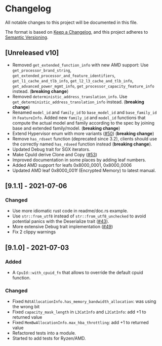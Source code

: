 # Changelog

All notable changes to this project will be documented in this file.

The format is based on [Keep a Changelog](https://keepachangelog.com/en/1.0.0/),
and this project adheres to [Semantic Versioning](https://semver.org/spec/v2.0.0.html).

## [Unreleased v10]

- Removed `get_extended_function_info` with new AMD support: Use
  `get_processor_brand_string`,
  `get_extended_processor_and_feature_identifiers`, `get_l1_cache_and_tlb_info`,
  `get_l2_l3_cache_and_tlb_info`, `get_advanced_power_mgmt_info`,
  `get_processor_capacity_feature_info` instead. (**breaking change**)
- Removed `deterministic_address_translation_info`. Use
  `get_deterministic_address_translation_info` instead. (**breaking change**)
- Renamed `model_id` and `family_id` to `base_model_id` and `base_family_id` in
  `FeatureInfo`. Added new `family_id` and `model_id` functions that compute the actual
  model and family according to the spec by joining base and extended family/model.
  (**breaking change**)
- Extend Hypervisor enum with more variants
  ([#50](https://github.com/gz/rust-cpuid/pull/50)) (**breaking change**)
- Remove `has_rdseet` function (deprecated since 3.2), clients should use the correctly
  named `has_rdseed` function instead (**breaking change**).
 - Updated Debug trait for SGX iterators.
- Make CpuId derive Clone and Copy ([#53](https://github.com/gz/rust-cpuid/pull/53))
- Improved documentation in some places by adding leaf numbers.
- Added AMD support for leafs 0x8000_0001, 0x8000_0006
- Updated AMD leaf 0x8000_001f (Encrypted Memory) to latest manual.
 
## [9.1.1] - 2021-07-06

### Changed

- Use more idiomatic rust code in readme/doc.rs example.
- Use `str::from_utf8` instead of `str::from_utf8_unchecked` to avoid potential
  panics with the Deserialize trait ([#43](https://github.com/gz/rust-cpuid/issues/43)).
- More extensive Debug trait implementation ([#49](https://github.com/gz/rust-cpuid/pull/49))
- Fix 2 clippy warnings

## [9.1.0] - 2021-07-03

### Added

- A `CpuId::with_cpuid_fn` that allows to override the default cpuid function.

### Changed

- Fixed `RdtAllocationInfo.has_memory_bandwidth_allocation`: was using the wrong bit
- Fixed `capacity_mask_length` in `L3CatInfo` and `L2CatInfo`: add +1 to returned value
- Fixed `MemBwAllocationInfo.max_hba_throttling`: add +1 to returned value
- Refactored tests into a module.
- Started to add tests for Ryzen/AMD.
